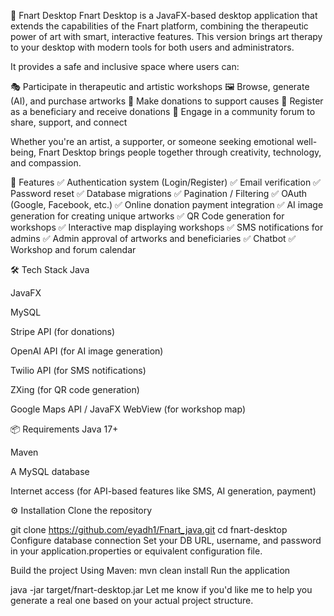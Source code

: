 🎯 Fnart Desktop
Fnart Desktop is a JavaFX-based desktop application that extends the capabilities of the Fnart platform, combining the therapeutic power of art with smart, interactive features. This version brings art therapy to your desktop with modern tools for both users and administrators.

It provides a safe and inclusive space where users can:

🎭 Participate in therapeutic and artistic workshops
🖼️ Browse, generate (AI), and purchase artworks
💝 Make donations to support causes
🙌 Register as a beneficiary and receive donations
💬 Engage in a community forum to share, support, and connect

Whether you're an artist, a supporter, or someone seeking emotional well-being, Fnart Desktop brings people together through creativity, technology, and compassion.

🚀 Features
✅ Authentication system (Login/Register)
✅ Email verification
✅ Password reset
✅ Database migrations
✅ Pagination / Filtering
✅ OAuth (Google, Facebook, etc.)
✅ Online donation payment integration
✅ AI image generation for creating unique artworks
✅ QR Code generation for workshops
✅ Interactive map displaying workshops
✅ SMS notifications for admins
✅ Admin approval of artworks and beneficiaries
✅ Chatbot
✅ Workshop and forum calendar

🛠️ Tech Stack
Java

JavaFX

MySQL

Stripe API (for donations)

OpenAI API  (for AI image generation)

Twilio API (for SMS notifications)

ZXing (for QR code generation)

Google Maps API / JavaFX WebView (for workshop map)

📦 Requirements
Java 17+

Maven 

A MySQL database

Internet access (for API-based features like SMS, AI generation, payment)

⚙️ Installation
Clone the repository

git clone https://github.com/eyadh1/Fnart_java.git
cd fnart-desktop
Configure database connection
Set your DB URL, username, and password in your application.properties or equivalent configuration file.

Build the project
Using Maven:
mvn clean install
Run the application


java -jar target/fnart-desktop.jar
Let me know if you'd like me to help you generate a real one based on your actual project structure.








